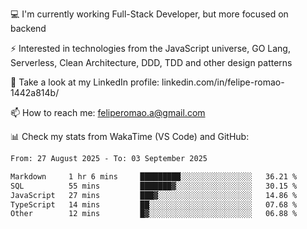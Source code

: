 💻 I'm currently working Full-Stack Developer, but more focused on backend

⚡ Interested in technologies from the JavaScript universe, GO Lang, Serverless, Clean Architecture, DDD, TDD and other design patterns

👥 Take a look at my LinkedIn profile: linkedin.com/in/felipe-romao-1442a814b/

📫 How to reach me: feliperomao.a@gmail.com

📊 Check my stats from WakaTime (VS Code) and GitHub:

<!--START_SECTION:waka-->

```txt
From: 27 August 2025 - To: 03 September 2025

Markdown     1 hr 6 mins     █████████░░░░░░░░░░░░░░░░   36.21 %
SQL          55 mins         ███████▓░░░░░░░░░░░░░░░░░   30.15 %
JavaScript   27 mins         ███▓░░░░░░░░░░░░░░░░░░░░░   14.86 %
TypeScript   14 mins         ██░░░░░░░░░░░░░░░░░░░░░░░   07.68 %
Other        12 mins         █▓░░░░░░░░░░░░░░░░░░░░░░░   06.88 %
```

<!--END_SECTION:waka-->
